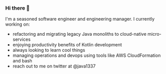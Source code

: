 ### Hi there 👋

I'm a seasoned software engineer and engineering manager.  I currently working on:
- refactoring and migrating legacy Java monoliths to cloud-native micro-services
- enjoying productivity benefits of Kotlin development
- always looking to learn cool things
- managing operations and devops using tools like AWS CloudFormation and bash
- reach out to me on twitter at @java1337



<!--
**java1337/java1337** is a ✨ _special_ ✨ repository because its `README.md` (this file) appears on your GitHub profile.

Here are some ideas to get you started:

- 🔭 I’m currently working on ...
- 🌱 I’m currently learning ...
- 👯 I’m looking to collaborate on ...
- 🤔 I’m looking for help with ...
- 💬 Ask me about ...
- 📫 How to reach me: ...
- 😄 Pronouns: ...
- ⚡ Fun fact: ...
-->
